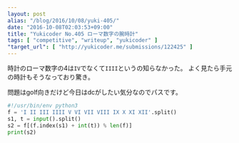 ```yaml
---
layout: post
alias: "/blog/2016/10/08/yuki-405/"
date: "2016-10-08T02:03:53+09:00"
title: "Yukicoder No.405 ローマ数字の腕時計"
tags: [ "competitive", "writeup", "yukicoder" ]
"target_url": [ "http://yukicoder.me/submissions/122425" ]
---
```


時計のローマ数字の$4$は`IV`でなくて`IIII`というの知らなかった。
よく見たら手元の時計もそうなっており驚き。

問題はgolf向きだけど今日はdcがしたい気分なのでパスです。

``` python
#!/usr/bin/env python3
f = 'I II III IIII V VI VII VIII IX X XI XII'.split()
s1, t = input().split()
s2 = f[(f.index(s1) + int(t)) % len(f)]
print(s2)
```
